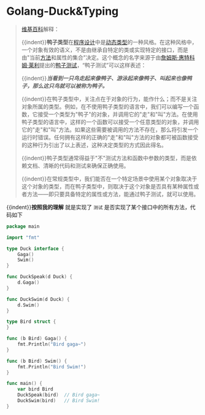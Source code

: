 # Golang-Duck&Typing

<!--more-->

> [维基百科](https://zh.wikipedia.org/wiki/%E9%B8%AD%E5%AD%90%E7%B1%BB%E5%9E%8B#.E5.9C.A8Python.E4.B8.AD)解释：
>
> {{indent}}**鸭子类型**在[程序设计](https://zh.wikipedia.org/wiki/程序设计)中是[动态类型](https://zh.wikipedia.org/wiki/類型系統)的一种风格。在这种风格中，一个对象有效的语义，不是由继承自特定的类或实现特定的接口，而是由"当前[方法](https://zh.wikipedia.org/wiki/方法_(電腦科學))和属性的集合"决定。这个概念的名字来源于由[詹姆斯·惠特科姆·莱利](https://zh.wikipedia.org/w/index.php?title=詹姆斯·惠特科姆·莱利&action=edit&redlink=1)提出的[鸭子测试](https://zh.wikipedia.org/wiki/鸭子测试)，“鸭子测试”可以这样表述：
>
> {{indent}}***当看到一只鸟走起来像鸭子、游泳起来像鸭子、叫起来也像鸭子，那么这只鸟就可以被称为鸭子。***
>
> {{indent}}在鸭子类型中，关注点在于对象的行为，能作什么；而不是关注对象所属的类型。例如，在不使用鸭子类型的语言中，我们可以编写一个函数，它接受一个类型为"鸭子"的对象，并调用它的"走"和"叫"方法。在使用鸭子类型的语言中，这样的一个函数可以接受一个任意类型的对象，并调用它的"走"和"叫"方法。如果这些需要被调用的方法不存在，那么将引发一个运行时错误。任何拥有这样的正确的"走"和"叫"方法的对象都可被函数接受的这种行为引出了以上表述，这种决定类型的方式因此得名。
>
> {{indent}}鸭子类型通常得益于"不"测试方法和函数中参数的类型，而是依赖文档、清晰的代码和测试来确保正确使用。
>
> {{indent}}在常规类型中，我们能否在一个特定场景中使用某个对象取决于这个对象的类型，而在鸭子类型中，则取决于这个对象是否具有某种属性或者方法——即只要具备特定的属性或方法，能通过鸭子测试，就可以使用。


{{indent}}**按照我的理解** 就是实现了 `测试` 是否实现了某个接口中的所有方法，代码如下

```go
package main

import "fmt"

type Duck interface {
	Gaga()
	Swim()
}

func DuckSpeak(d Duck) {
	d.Gaga()
}

func DuckSwim(d Duck) {
	d.Swim()
}

type Bird struct {
}

func (b Bird) Gaga() {
	fmt.Println("Bird gaga~")
}

func (b Bird) Swim() {
	fmt.Println("Bird Swim!")
}

func main() {
	var bird Bird
	DuckSpeak(bird)  // Bird gaga~
	DuckSwim(bird)   // Bird Swim!
}
```


